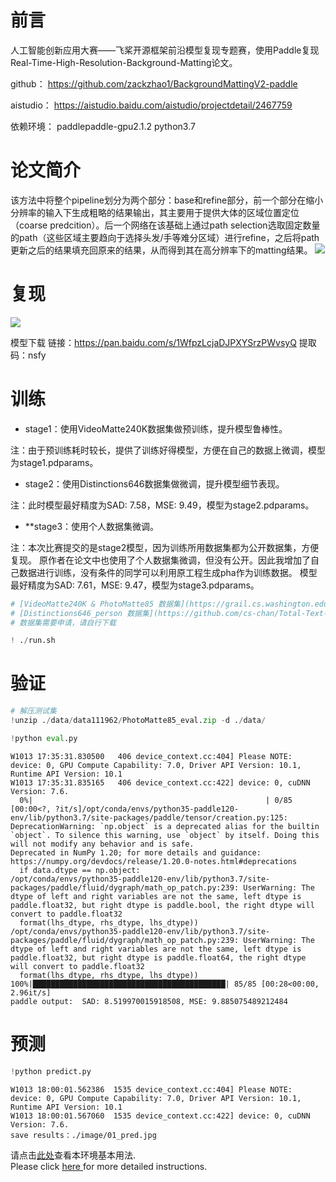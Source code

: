 # 前言
人工智能创新应用大赛——飞桨开源框架前沿模型复现专题赛，使用Paddle复现Real-Time-High-Resolution-Background-Matting论文。

github： https://github.com/zackzhao1/BackgroundMattingV2-paddle

aistudio： https://aistudio.baidu.com/aistudio/projectdetail/2467759

依赖环境：
paddlepaddle-gpu2.1.2
python3.7

# 论文简介
该方法中将整个pipeline划分为两个部分：base和refine部分，前一个部分在缩小分辨率的输入下生成粗略的结果输出，其主要用于提供大体的区域位置定位（coarse predcition）。后一个网络在该基础上通过path selection选取固定数量的path（这些区域主要趋向于选择头发/手等难分区域）进行refine，之后将path更新之后的结果填充回原来的结果，从而得到其在高分辨率下的matting结果。
![](https://ai-studio-static-online.cdn.bcebos.com/e2d074ae47b441f9a513f390062ced915a17f53d920740ef9bef8cccc62c54db)



# 复现
![](https://ai-studio-static-online.cdn.bcebos.com/ec460c8e1ecc47c4937b0d25fd25cce21efb75187e504f6490a69104905c7e0d)

模型下载 链接：https://pan.baidu.com/s/1WfpzLcjaDJPXYSrzPWvsyQ 提取码：nsfy


# 训练

* stage1：使用VideoMatte240K数据集做预训练，提升模型鲁棒性。

注：由于预训练耗时较长，提供了训练好得模型，方便在自己的数据上微调，模型为stage1.pdparams。

* stage2：使用Distinctions646数据集做微调，提升模型细节表现。

注：此时模型最好精度为SAD: 7.58，MSE: 9.49，模型为stage2.pdparams。

* **stage3：使用个人数据集微调。

注：本次比赛提交的是stage2模型，因为训练所用数据集都为公开数据集，方便复现。
原作者在论文中也使用了个人数据集微调，但没有公开。因此我增加了自己数据进行训练，没有条件的同学可以利用原工程生成pha作为训练数据。
模型最好精度为SAD: 7.61，MSE: 9.47，模型为stage3.pdparams。



```python
# [VideoMatte240K & PhotoMatte85 数据集](https://grail.cs.washington.edu/projects/background-matting-v2/#/datasets)
# [Distinctions646_person 数据集](https://github.com/cs-chan/Total-Text-Dataset)
# 数据集需要申请，请自行下载

! ./run.sh

```

# 验证




```python
# 解压测试集
!unzip ./data/data111962/PhotoMatte85_eval.zip -d ./data/
```


```python
!python eval.py
```

    W1013 17:35:31.830500   406 device_context.cc:404] Please NOTE: device: 0, GPU Compute Capability: 7.0, Driver API Version: 10.1, Runtime API Version: 10.1
    W1013 17:35:31.835165   406 device_context.cc:422] device: 0, cuDNN Version: 7.6.
      0%|                                                    | 0/85 [00:00<?, ?it/s]/opt/conda/envs/python35-paddle120-env/lib/python3.7/site-packages/paddle/tensor/creation.py:125: DeprecationWarning: `np.object` is a deprecated alias for the builtin `object`. To silence this warning, use `object` by itself. Doing this will not modify any behavior and is safe.
    Deprecated in NumPy 1.20; for more details and guidance: https://numpy.org/devdocs/release/1.20.0-notes.html#deprecations
      if data.dtype == np.object:
    /opt/conda/envs/python35-paddle120-env/lib/python3.7/site-packages/paddle/fluid/dygraph/math_op_patch.py:239: UserWarning: The dtype of left and right variables are not the same, left dtype is paddle.float32, but right dtype is paddle.bool, the right dtype will convert to paddle.float32
      format(lhs_dtype, rhs_dtype, lhs_dtype))
    /opt/conda/envs/python35-paddle120-env/lib/python3.7/site-packages/paddle/fluid/dygraph/math_op_patch.py:239: UserWarning: The dtype of left and right variables are not the same, left dtype is paddle.float32, but right dtype is paddle.float64, the right dtype will convert to paddle.float32
      format(lhs_dtype, rhs_dtype, lhs_dtype))
    100%|███████████████████████████████████████████| 85/85 [00:28<00:00,  2.96it/s]
    paddle output:  SAD: 8.519970015918508, MSE: 9.885075489212484


# 预测


```python
!python predict.py
```

    W1013 18:00:01.562386  1535 device_context.cc:404] Please NOTE: device: 0, GPU Compute Capability: 7.0, Driver API Version: 10.1, Runtime API Version: 10.1
    W1013 18:00:01.567060  1535 device_context.cc:422] device: 0, cuDNN Version: 7.6.
    save results：./image/01_pred.jpg


请点击[此处](https://ai.baidu.com/docs#/AIStudio_Project_Notebook/a38e5576)查看本环境基本用法.  <br>
Please click [here ](https://ai.baidu.com/docs#/AIStudio_Project_Notebook/a38e5576) for more detailed instructions.
